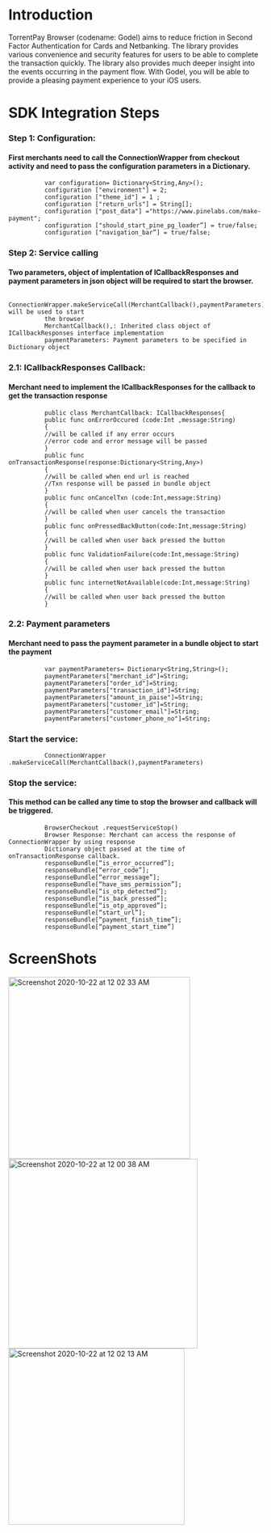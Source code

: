 # Introduction
TorrentPay Browser (codename: Godel) aims to reduce friction in Second Factor Authentication for Cards and Netbanking.
The library provides various convenience and security features for users to be able to complete the transaction quickly. The library also provides much deeper insight into the events occurring in the payment flow. With Godel, you will be able to provide a pleasing payment experience to your iOS users.

# SDK Integration Steps
  ### Step 1: Configuration:
   #### First merchants need to call the ConnectionWrapper from checkout activity and need to pass the configuration parameters in a Dictionary.
              var configuration= Dictionary<String,Any>();
              configuration ["environment"] = 2;
              configuration ["theme_id"] = 1 ;
              configuration ["return_urls"] = String[];
              configuration ["post_data"] ="https://www.pinelabs.com/make-payment";
              configuration ["should_start_pine_pg_loader”] = true/false;
              configuration ["navigation_bar”] = true/false;
              
              
### Step 2: Service calling
#### Two parameters, object of implentation of ICallbackResponses and payment parameters in json object will be required to start the browser.
              ConnectionWrapper.makeServiceCall(MerchantCallback(),paymentParameters) will be used to start
              the browser
              MerchantCallback(),: Inherited class object of ICallbackResponses interface implementation
              paymentParameters: Payment parameters to be specified in Dictionary object
                  
### 2.1: ICallbackResponses Callback:
  #### Merchant need to implement the ICallbackResponses for the callback to get the transaction response
              public class MerchantCallback: ICallbackResponses{
              public func onErrorOccured (code:Int ,message:String)
              {
              //will be called if any error occurs
              //error code and error message will be passed
              }
              public func onTransactionResponse(response:Dictionary<String,Any>)
              {
              //will be called when end url is reached
              //Txn response will be passed in bundle object
              }
              public func onCancelTxn (code:Int,message:String)
              {
              //will be called when user cancels the transaction
              }
              public func onPressedBackButton(code:Int,message:String)
              {
              //will be called when user back pressed the button
              }
              public func ValidationFailure(code:Int,message:String)
              {
              //will be called when user back pressed the button
              }
              public func internetNotAvailable(code:Int,message:String)
              {
              //will be called when user back pressed the button
              }
                        
 ### 2.2: Payment parameters
#### Merchant need to pass the payment parameter in a bundle object to start the payment
              var paymentParameters= Dictionary<String,String>();
              paymentParameters["merchant_id"]=String;
              paymentParameters["order_id"]=String;
              paymentParameters["transaction_id"]=String;
              paymentParameters["amount_in_paise"]=String;
              paymentParameters["customer_id"]=String;
              paymentParameters["customer_email"]=String;
              paymentParameters["customer_phone_no"]=String;
### Start the service:
              ConnectionWrapper .makeServiceCall(MerchantCallback(),paymentParameters)
### Stop the service:
#### This method can be called any time to stop the browser and callback will be triggered.
              BrowserCheckout .requestServiceStop()
              Browser Response: Merchant can access the response of ConnectionWrapper by using response
              Dictionary object passed at the time of onTransactionResponse callback.
              responseBundle[“is_error_occurred”];
              responseBundle[“error_code”];
              responseBundle[“error_message”];
              responseBundle[“have_sms_permission”];
              responseBundle[“is_otp_detected”];
              responseBundle[“is_back_pressed”];
              responseBundle[“is_otp_approved”];
              responseBundle[“start_url”];
              responseBundle[“payment_finish_time”];
              responseBundle[“payment_start_time”]

# ScreenShots

<img width="360" alt="Screenshot 2020-10-22 at 12 02 33 AM" src="https://user-images.githubusercontent.com/23396167/96767340-07e2fc00-13fa-11eb-8716-5a4e5be11da8.png"> <img width="375" alt="Screenshot 2020-10-22 at 12 00 38 AM" src="https://user-images.githubusercontent.com/23396167/96767534-48db1080-13fa-11eb-8d68-324aa2f322e6.png"> <img width="349" alt="Screenshot 2020-10-22 at 12 02 13 AM" src="https://user-images.githubusercontent.com/23396167/96767591-5a241d00-13fa-11eb-9051-8b9f692f0c6b.png">
